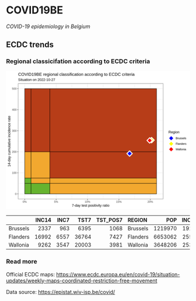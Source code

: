 
# COVID19BE

*COVID-19 epidemiology in Belgium*

## ECDC trends

### Regional classicifation according to ECDC criteria

![](COVID9BE-ecdc-trend.png)

|          | INC14 | INC7 |  TST7 | TST\_POS7 | REGION   |     POP | INC14\_RT |       PR7 |          GR |
| :------- | ----: | ---: | ----: | --------: | :------- | ------: | --------: | --------: | ----------: |
| Brussels |  2337 |  963 |  6395 |      1068 | Brussels | 1219970 |  191.5621 | 0.1670055 | \-0.2991266 |
| Flanders | 16992 | 6557 | 36764 |      7427 | Flanders | 6653062 |  255.4012 | 0.2020183 | \-0.3716339 |
| Wallonia |  9262 | 3547 | 20003 |      3981 | Wallonia | 3648206 |  253.8782 | 0.1990201 | \-0.3793526 |

### Read more

Official ECDC maps:
<https://www.ecdc.europa.eu/en/covid-19/situation-updates/weekly-maps-coordinated-restriction-free-movement>

Data source: <https://epistat.wiv-isp.be/covid/>
